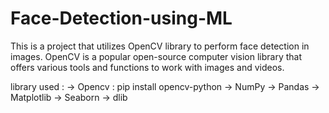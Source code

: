 # Face-Detection-using-ML

This is a project that utilizes OpenCV library to perform face detection in images. 
OpenCV is a popular open-source computer vision library that offers various tools and functions to work with images and videos.

library used :
-> Opencv   :   pip install opencv-python
-> NumPy
-> Pandas
-> Matplotlib
-> Seaborn
-> dlib


